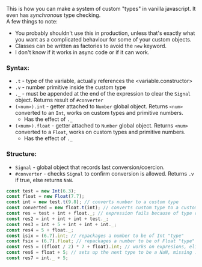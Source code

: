 This is how you can make a system of custom "types" in vanilla javascript. It even has *synchronous* type checking.        
A few things to note:      
- You probably shouldn't use this in production, unless that's exactly what you want as a complicated behaviour for some of your custom objects.
- Classes can be written as factories to avoid the `new` keyword.
- I don't know if it works in async code or if it can work.
### Syntax:
- `.t` - type of the variable, actually references the <variable.constructor>
- `.v` - number primitive inside the custom type
- `._` - must be appended at the end of the expression to clear the `Signal` object. Returns result of `#converter`
- `(<num>).int` - getter attached to `Number` global object. Returns `<num>` converted to an `Int`, works on custom types and primitive numbers.
  - Has the effect of `._`
- `(<num>).float` - getter attached to `Number` global object. Returns `<num>` converted to a `Float`, works on custom types and primitive numbers.
  - Has the effect of `._`
### Structure:    
- `Signal` - global object that records last conversion/coercion.
- `#converter` - checks `Signal` to confirm conversion is allowed. Returns `.v` if true, else returns `NaN`.
```javascript
const test = new Int(6.3);
const float = new Float(7.7);
const int = new test.t(9.8); // converts number to a custom type
const converted = new float.t(int); // converts custom type to a custom type
const res = test + int + float._; // expression fails because of type conflict
const res2 = int + int + int + test._;
const res3 = int + 5 + int + int + int._;
const res4 = 5 + float._;
const isix = (6.7).int; // repackages a number to be of Int "type"
const fsix = (6.7).float; // repackages a number to be of Float "type"
const res5 = ((float / 2) * 7 + float).int; // works on expresions, eliminates the need for ._
const res6 = float + 5; // sets up the next type to be a NaN, missing ._
const res7 = int._ + 5;
```
